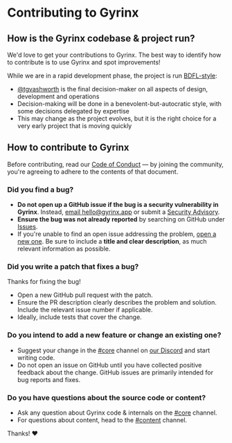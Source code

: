 # Contributing to Gyrinx

## How is the Gyrinx codebase & project run?

We'd love to get your contributions to Gyrinx. The best way to identify how to
contribute is to use Gyrinx and spot improvements!

While we are in a rapid development phase, the project is run
[BDFL-style](https://en.m.wikipedia.org/wiki/Benevolent_dictator_for_life):

- [@tgvashworth](https://github.com/tgvashworth) is the final decision-maker on
  all aspects of design, development and operations
- Decision-making will be done in a benevolent-but-autocratic style, with some
  decisions delegated by expertise
- This may change as the project evolves, but it is the right choice for a very
  early project that is moving quickly

## How to contribute to Gyrinx

Before contributing, read our [Code of Conduct](./CODE-OF-CONDUCT.md) — by
joining the community, you're agreeing to adhere to the contents of that
document.

### Did you find a bug?

- **Do not open up a GitHub issue if the bug is a security vulnerability in
  Gyrinx**. Instead, [email hello@gyrinx.app](mailto:hello@gyrinx.app) or
  submit a [Security Advisory](https://github.com/gyrinx-app/gyrinx/security/advisories/new).
- **Ensure the bug was not already reported** by searching on GitHub under
  [Issues](https://github.com/gyrinx-app/gyrinx/issues).
- If you're unable to find an open issue addressing the problem,
  [open a new one](https://github.com/gyrinx-app/gyrinx/issues/new). Be sure to
  include a **title and clear description**, as much relevant information as
  possible.

### Did you write a patch that fixes a bug?

Thanks for fixing the bug!

- Open a new GitHub pull request with the patch.
- Ensure the PR description clearly describes the problem and solution. Include
  the relevant issue number if applicable.
- Ideally, include tests that cover the change.

### Do you intend to add a new feature or change an existing one?

- Suggest your change in the
  [#core](https://discord.com/channels/1337524316987985963/1337860878782955590)
  channel on [our Discord](https://discord.gg/jamrJPYC) and start writing code.
- Do not open an issue on GitHub until you have collected positive feedback
  about the change. GitHub issues are primarily intended for bug reports and
  fixes.

### Do you have questions about the source code or content?

- Ask any question about Gyrinx code & internals on the
  [#core](https://discord.com/channels/1337524316987985963/1337860878782955590)
  channel.
- For questions about content, head to the
  [#content](https://discord.com/channels/1337524316987985963/1337526710911897651)
  channel.

Thanks! :heart:
